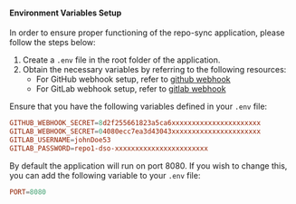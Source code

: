 #### Environment Variables Setup

In order to ensure proper functioning of the repo-sync application, please follow the steps below:

1. Create a `.env` file in the root folder of the application.
2. Obtain the necessary variables by referring to the following resources:
   - For GitHub webhook setup, refer to [github webhook](./github-webhook.md)
   - For GitLab webhook setup, refer to [gitlab webhook](./gitlab-webhook.md)

Ensure that you have the following variables defined in your `.env` file:

```conf
GITHUB_WEBHOOK_SECRET=8d2f255661823a5ca6xxxxxxxxxxxxxxxxxxxxxx
GITLAB_WEBHOOK_SECRET=04080ecc7ea3d43043xxxxxxxxxxxxxxxxxxxxxx
GITLAB_USERNAME=johnDoe53
GITLAB_PASSWORD=repo1-dso-xxxxxxxxxxxxxxxxxxxxxxx
```

By default the application will run on port 8080. If you wish to change this, you can add the following variable to your `.env` file:

```conf
PORT=8080
```